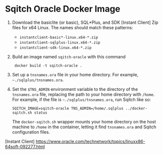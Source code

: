 Sqitch Oracle Docker Image
==========================

1.  Download the basiclite (or basic), SQL*Plus, and SDK [Instant Client] Zip
    files for x64 Linux. The names should match these patterns:

    *   `instantclient-basic*-linux.x64-*.zip`
    *   `instantclient-sqlplus-linux.x64-*.zip`
    *   `instantclient-sdk-linux.x64-*.zip`

2.  Build an image named `sqitch-oracle` with this command

         docker build -t sqitch-oracle .

3.  Set up a `tnsnames.ora` file in your home directory. For example,
    `~./sqlplus/tnsnames.ora`.

4.  Set the `$TNS_ADMIN` environment variable to the directory of the `tnsnames.ora`
    file, replacing the path to your home directory with `/home`. For example, if
    the file is `~./sqlplus/tnsnames.ora`, run Sqitch like so:

        SQITCH_IMAGE=sqitch-oracle TNS_ADMIN=/home/.sqlplus ../docker-sqitch.sh status

    The `docker-sqitch.sh` wrapper mounts your home directory on the host
    machine to `/home` in the container, letting it find `tnsnames.ora` and
    Sqitch configuration files.

[Instant Client] https://www.oracle.com/technetwork/topics/linuxx86-64soft-092277.html
